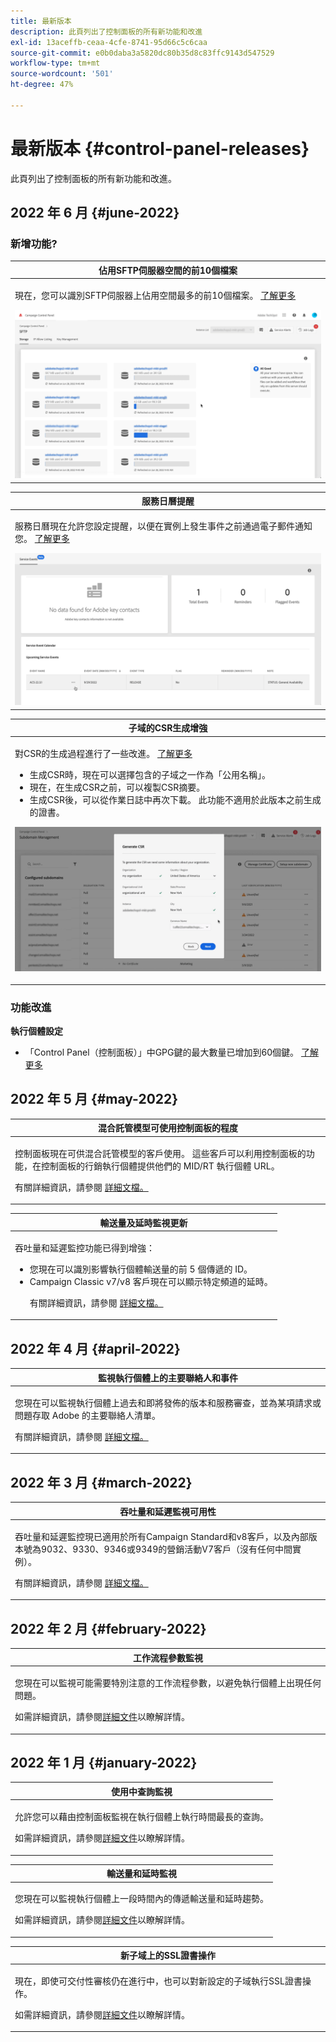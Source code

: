 ```yaml
---
title: 最新版本
description: 此頁列出了控制面板的所有新功能和改進
exl-id: 13aceffb-ceaa-4cfe-8741-95d66c5c6caa
source-git-commit: e0b0daba3a5820dc80b35d8c83ffc9143d547529
workflow-type: tm+mt
source-wordcount: '501'
ht-degree: 47%

---
```


# 最新版本 {#control-panel-releases}

此頁列出了控制面板的所有新功能和改進。

## 2022 年 6 月 {#june-2022}

### 新增功能?

<table>
<thead>
<tr>
<th><strong>佔用SFTP伺服器空間的前10個檔案</strong><br/></th>
</tr>
</thead>
<tbody>
<tr>
<td>
<p>現在，您可以識別SFTP伺服器上佔用空間最多的前10個檔案。 <a href="../sftp/using/sftp-storage-management.md">了解更多</a></p>
<img src="../assets/do-not-localize/sftp.gif"/>
</td>
</tr>
</tbody>
</table>

<table>
<thead>
<tr>
<th><strong>服務日曆提醒</strong><br/></th>
</tr>
</thead>
<tbody>
<tr>
<td>
<p>服務日曆現在允許您設定提醒，以便在實例上發生事件之前通過電子郵件通知您。 <a href="../instances-settings/using/external-accounts.md">了解更多</a></p>
<img src="../assets/do-not-localize/reminders.gif"/>
</td>
</tr>
</tbody>
</table>

<table>
<thead>
<tr>
<th><strong>子域的CSR生成增強</strong><br/></th>
</tr>
</thead>
<tbody>
<tr>
<td>
<p>對CSR的生成過程進行了一些改進。 <a href="../subdomains-certificates/using/renewing-subdomain-certificate.md">了解更多</a></p><ul><li>生成CSR時，現在可以選擇包含的子域之一作為「公用名稱」。</li><li>現在，在生成CSR之前，可以複製CSR摘要。</li><li>生成CSR後，可以從作業日誌中再次下載。 此功能不適用於此版本之前生成的證書。</li></ul><p>
<img src="../assets/do-not-localize/CSR.gif"/>
</td>
</tr>
</tbody>
</table>

### 功能改進

**執行個體設定**

* 「Control Panel（控制面板）」中GPG鍵的最大數量已增加到60個鍵。 [了解更多](../instances-settings/using/gpg-keys-management.md)

## 2022 年 5 月 {#may-2022}

<table>
<thead>
<tr>
<th><strong>混合託管模型可使用控制面板的程度</strong><br/></th>
</tr>
</thead>
<tbody>
<tr>
<td>
<p>控制面板現在可供混合託管模型的客戶使用。 這些客戶可以利用控制面板的功能，在控制面板的行銷執行個體提供他們的 MID/RT 執行個體 URL。 </p><p>有關詳細資訊，請參閱 <a href="../instances-settings/using/external-accounts.md">詳細文檔。</a></p>
</td>
</tr>
</tbody>
</table>

<table>
<thead>
<tr>
<th><strong>輸送量及延時監視更新</strong><br/></th>
</tr>
</thead>
<tbody>
<tr>
<td>
<p>吞吐量和延遲監控功能已得到增強：<ul><li>您現在可以識別影響執行個體輸送量的前 5 個傳遞的 ID。</li><li>Campaign Classic v7/v8 客戶現在可以顯示特定頻道的延時。</p></li><p>有關詳細資訊，請參閱 <a href="../performance-monitoring/using/thoughputs-latencies.md">詳細文檔。</a></p>
</td>
</tr>
</tbody>
</table>


## 2022 年 4 月 {#april-2022}

<table>
<thead>
<tr>
<th><strong>監視執行個體上的主要聯絡人和事件</strong><br/></th>
</tr>
</thead>
<tbody>
<tr>
<td>
<p>您現在可以監視執行個體上過去和即將發佈的版本和服務審查，並為某項請求或問題存取 Adobe 的主要聯絡人清單。 </p><p>有關詳細資訊，請參閱 <a href="../service-events/service-events.md">詳細文檔。</a></p>
</td>
</tr>
</tbody>
</table>

## 2022 年 3 月 {#march-2022}

<table>
<thead>
<tr>
<th><strong>吞吐量和延遲監視可用性</strong><br/></th>
</tr>
</thead>
<tbody>
<tr>
<td>
<p>吞吐量和延遲監控現已適用於所有Campaign Standard和v8客戶，以及內部版本號為9032、9330、9346或9349的營銷活動V7客戶（沒有任何中間實例）。</p><p>有關詳細資訊，請參閱 <a href="../performance-monitoring/using/thoughputs-latencies.md">詳細文檔。</a></p>
</td>
</tr>
</tbody>
</table>

## 2022 年 2 月 {#february-2022}

<table>
<thead>
<tr>
<th><strong>工作流程參數監視</strong><br/></th>
</tr>
</thead>
<tbody>
<tr>
<td>
<p>您現在可以監視可能需要特別注意的工作流程參數，以避免執行個體上出現任何問題。  </p><p>如需詳細資訊，請參閱<a href="../performance-monitoring/using/workflow-monitoring.md">詳細文件</a>以瞭解詳情。</p>
</td>
</tr>
</tbody>
</table>

## 2022 年 1 月 {#january-2022}

<table>
<thead>
<tr>
<th><strong>使用中查詢監視</strong><br/></th>
</tr>
</thead>
<tbody>
<tr>
<td>
<p>允許您可以藉由控制面板監視在執行個體上執行時間最長的查詢。 </p><p>如需詳細資訊，請參閱<a href="../performance-monitoring/using/database-active-queries.md">詳細文件</a>以瞭解詳情。</p>
</td>
</tr>
</tbody>
</table>

<table>
<thead>
<tr>
<th><strong>輸送量和延時監視</strong><br/></th>
</tr>
</thead>
<tbody>
<tr>
<td>
<p>您現在可以監視執行個體上一段時間內的傳遞輸送量和延時趨勢。 </p><p>如需詳細資訊，請參閱<a href="../performance-monitoring/using/thoughputs-latencies.md">詳細文件</a>以瞭解詳情。</p>
</td>
</tr>
</tbody>
</table>

<table>
<thead>
<tr>
<th><strong>新子域上的SSL證書操作</strong><br/></th>
</tr>
</thead>
<tbody>
<tr>
<td>
<p>現在，即使可交付性審核仍在進行中，也可以對新設定的子域執行SSL證書操作。</p><p>如需詳細資訊，請參閱<a href="../subdomains-certificates/using/renewing-subdomain-certificate.md">詳細文件</a>以瞭解詳情。</p>
</td>
</tr>
</tbody>
</table>
